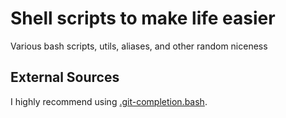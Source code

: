 Shell scripts to make life easier
==========

Various bash scripts, utils, aliases, and other random niceness

External Sources
----------------

I highly recommend using [.git-completion.bash](https://github.com/git/git/blob/master/contrib/completion/git-completion.bash).
